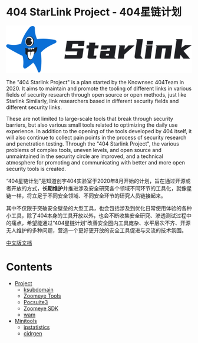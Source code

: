 # 404 StarLink Project - 404星链计划

![](./logo.png)

The "404 Starlink Project" is a plan started by the Knownsec 404Team in 2020. It aims to maintain and promote the tooling of different links in various fields of security research through open source or open methods, just like Starlink Similarly, link researchers based in different security fields and different security links.

These are not limited to large-scale tools that break through security barriers, but also various small tools related to optimizing the daily use experience. In addition to the opening of the tools developed by 404 itself, it will also continue to collect pain points in the process of security research and penetration testing. Through the "404 Starlink Project", the various problems of complex tools, uneven levels, and open source and unmaintained in the security circle are improved, and a technical atmosphere for promoting and communicating with better and more open security tools is created.



“404星链计划”是知道创宇404实验室于2020年8月开始的计划，旨在通过开源或者开放的方式，**长期维护**并推进涉及安全研究各个领域不同环节的工具化，就像星链一样，将立足于不同安全领域、不同安全环节的研究人员链接起来。

其中不仅限于突破安全壁垒的大型工具，也会包括涉及到优化日常使用体验的各种小工具，除了404本身的工具开放以外，也会不断收集安全研究、渗透测试过程中的痛点，希望能通过“404星链计划”改善安全圈内工具庞杂、水平层次不齐、开源无人维护的多种问题，营造一个更好更开放的安全工具促进与交流的技术氛围。

[中文版文档](./README_zh.md)



# Contents

* [Project](#project)
  *	[ksubdomain](https://github.com/knownsec/404StarLink-Project/blob/master/TOOLS_README.md#ksubdomain) 
  * [Zoomeye Tools](https://github.com/knownsec/404StarLink-Project/blob/master/TOOLS_README.md#zoomeye-tools)
  * [Pocsuite3](https://github.com/knownsec/404StarLink-Project/blob/master/TOOLS_README.md#pocsuite3)
  * [Zoomeye SDK](https://github.com/knownsec/404StarLink-Project/blob/master/TOOLS_README.md#zoomeye-sdk)
  * [wam](https://github.com/knownsec/404StarLink-Project/blob/master/TOOLS_README.md#wam)
* [Minitools](#minitools)
  * [ipstatistics](https://github.com/knownsec/404StarLink-Project/blob/master/TOOLS_README.md#ipstatistics)
  * [cidrgen](https://github.com/knownsec/404StarLink-Project/blob/master/TOOLS_README.md#cidrgen)



